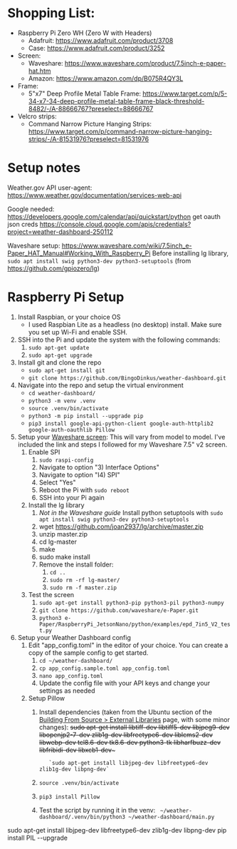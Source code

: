# Shopping List:
* Raspberry Pi Zero WH (Zero W with Headers)
    * Adafruit: https://www.adafruit.com/product/3708
    * Case: https://www.adafruit.com/product/3252
* Screen:
    * Waveshare: https://www.waveshare.com/product/7.5inch-e-paper-hat.htm
    * Amazon: https://www.amazon.com/dp/B075R4QY3L
* Frame:
    * 5"x7" Deep Profile Metal Table Frame: https://www.target.com/p/5-34-x7-34-deep-profile-metal-table-frame-black-threshold-8482/-/A-88666767?preselect=88666767
* Velcro strips:
    * Command Narrow Picture Hanging Strips: https://www.target.com/p/command-narrow-picture-hanging-strips/-/A-81531976?preselect=81531976


# Setup notes
Weather.gov API user-agent:
https://www.weather.gov/documentation/services-web-api

Google needed:
    https://developers.google.com/calendar/api/quickstart/python
    get oauth json creds
        https://console.cloud.google.com/apis/credentials?project=weather-dashboard-250112

Waveshare setup:
    https://www.waveshare.com/wiki/7.5inch_e-Paper_HAT_Manual#Working_With_Raspberry_Pi
    Before installing lg library, `sudo apt install swig python3-dev python3-setuptools` (from https://github.com/gpiozero/lg)


# Raspberry Pi Setup
1. Install Raspbian, or your choice OS
   - I used Raspbian Lite as a headless (no desktop) install. Make sure you set up Wi-Fi and enable SSH.
2. SSH into the Pi and update the system with the following commands:
   1. `sudo apt-get update`
   2. `sudo apt-get upgrade`
3. Install git and clone the repo
   - `sudo apt-get install git`
   - `git clone https://github.com/BingoDinkus/weather-dashboard.git`
4. Navigate into the repo and setup the virtual environment
   - `cd weather-dashboard/`
   - `python3 -m venv .venv`
   - `source .venv/bin/activate`
   - `python3 -m pip install --upgrade pip`
   - `pip3 install google-api-python-client google-auth-httplib2 google-auth-oauthlib Pillow`
5. Setup your [Waveshare screen](https://www.waveshare.com/wiki/7.5inch_e-Paper_HAT_Manual#Working_With_Raspberry_Pi): This will vary from model to model. I've included the link and steps I followed for my Waveshare 7.5" v2 screen.
   1. Enable SPI
      1. `sudo raspi-config`
      2. Navigate to option "3) Interface Options"
      3. Navigate to option "I4) SPI"
      4. Select "Yes"
      5. Reboot the Pi with `sudo reboot`
      6. SSH into your Pi again
   2. Install the lg library
      1. *Not in the Waveshare guide* Install python setuptools with `sudo apt install swig python3-dev python3-setuptools`
      2. wget https://github.com/joan2937/lg/archive/master.zip
      3. unzip master.zip
      4. cd lg-master
      5. make
      6. sudo make install
      7. Remove the install folder:
         1. `cd ..`
         2. `sudo rm -rf lg-master/`
         3. `sudo rm -f master.zip`
   3. Test the screen
      1. `sudo apt-get install python3-pip python3-pil python3-numpy`
      2. `git clone https://github.com/waveshare/e-Paper.git`
      3. `python3 e-Paper/RaspberryPi_JetsonNano/python/examples/epd_7in5_V2_test.py`
6. Setup your Weather Dashboard config
   1. Edit "app_config.toml" in the editor of your choice. You can create a copy of the sample config to get started.
      1. `cd ~/weather-dashboard/`
      2. `cp app_config.sample.toml app_config.toml`
      3. `nano app_config.toml`
      4. Update the config file with your API keys and change your settings as needed
   2. Setup Pillow
      1. Install dependencies (taken from the Ubuntu section of the [Building From Source > External Libraries](https://hugovk-pillow.readthedocs.io/en/stable/installation.html#external-libraries) page, with some minor changes):
            ~~sudo apt-get install libtiff-dev libtiff5-dev libjpeg9-dev libopenjp2-7-dev zlib1g-dev
                libfreetype6-dev liblcms2-dev libwebp-dev tcl8.6-dev tk8.6-dev python3-tk
                libharfbuzz-dev libfribidi-dev libxcb1-dev~~~

                `sudo apt-get install libjpeg-dev libfreetype6-dev zlib1g-dev libpng-dev`
      2. `source .venv/bin/activate`
      3. `pip3 install Pillow`
      4. Test the script by running it in the venv: ` ~/weather-dashboard/.venv/bin/python3 ~/weather-dashboard/main.py`


sudo apt-get install libjpeg-dev libfreetype6-dev zlib1g-dev libpng-dev
pip install PIL --upgrade